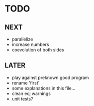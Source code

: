 TODO
====

NEXT
----
- parallelize
- increase numbers  
- coevolution of both sides

LATER
-----
- play against preknown good program
- rename 'first'
- some explanations in this file...
- clean ecj warnings
- unit tests?

